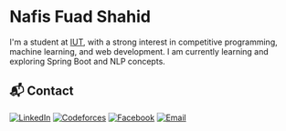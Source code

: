 # Nafis Fuad Shahid  

I'm a student at [IUT](https://www.iutoic-dhaka.edu/), with a strong interest in competitive programming, machine learning, and web development.
I am currently learning and exploring Spring Boot and NLP concepts.


## 📬 Contact  
[![LinkedIn](https://img.shields.io/badge/LinkedIn-%230077B5.svg?style=flat-square&logo=linkedin&logoColor=white)](https://linkedin.com/in/nafis-fuad-shahid-b75740221) [![Codeforces](https://img.shields.io/badge/Codeforces-%234B6B87.svg?style=flat-square&logo=Codeforces&logoColor=white)](https://codeforces.com/profile/NafiShahid) [![Facebook](https://img.shields.io/badge/Facebook-%231877F2.svg?style=flat-square&logo=Facebook&logoColor=white)](https://facebook.com/nafis.fuad.169)   [![Email](https://img.shields.io/badge/Email-D14836?style=flat-square&logo=gmail&logoColor=white)](mailto:nafisfuad21@iut-dhaka.edu)

